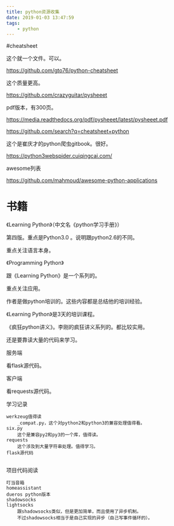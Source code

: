 ```yaml
---
title: python资源收集
date: 2019-01-03 13:47:59
tags:
	- python
---
```






#cheatsheet

这个就一个文件。可以。

https://github.com/gto76/python-cheatsheet

这个质量更高。

https://github.com/crazyguitar/pysheeet

pdf版本，有300页。

https://media.readthedocs.org/pdf/pysheeet/latest/pysheeet.pdf



https://github.com/search?q=cheatsheet+python

这个是崔庆才的python爬虫gitbook。很好。

https://python3webspider.cuiqingcai.com/



awesome列表

https://github.com/mahmoud/awesome-python-applications



# 书籍

《Learning Python》（中文名《python学习手册》）

第四版。重点是Python3.0 。说明跟python2.6的不同。

重点关注语言本身。

《Programming Python》

跟《Learning Python》是一个系列的。

重点关注应用。

作者是做python培训的。这些内容都是总结他的培训经验。

《Learning Python》是3天的培训课程。



《疯狂python讲义》。李刚的疯狂讲义系列的。都比较实用。











还是要靠读大量的代码来学习。



服务端

看flask源代码。

客户端

看requests源代码。



学习记录

```
werkzeug值得读
	_compat.py，这个对python2和python3的兼容处理值得看。
six.py
	这个是兼容py2和py3的一个库，值得读。
requests
	这个涉及到大量字符串处理。值得学习。
flask源代码
	
```

项目代码阅读

```
叮当音箱
homeassistant
dueros python版本
shadowsocks
lightsocks
	跟shadowsocks类似，但是更加简单，而且使用了异步机制。
	不过shadowsocks相当于是自己实现的异步（自己写事件循环的）。
```

